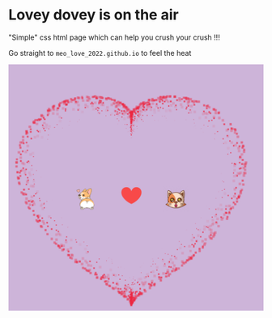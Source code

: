 # Lovey dovey is on the air
"Simple" css html page which can help you crush your crush !!!

Go straight to `meo_love_2022.github.io` to feel the heat

![Screenshot](./Screenshot%202022-11-10%20083401.jpg)
